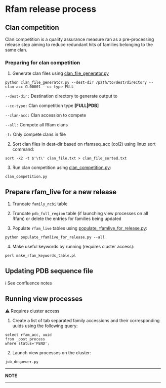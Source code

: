 # Rfam release process

## Clan competition

Clan competition is a quality assurance measure ran as a pre-processing release step aiming to reduce redundant hits of families belonging to the same clan. 

### Preparing for clan competition

1. Generate clan files using [clan_file_generator.py](https://github.com/Rfam/rfam-production/blob/release-14.4/scripts/release/clan_file_generator.py)

```
python clan_file_generator.py --dest-dir /path/to/dest/directory --clan-acc CL00001 --cc-type FULL
```
`--dest-dir:` Destination directory to generate output to

`--cc-type:` Clan competition type **[FULL|PDB]**

`--clan-acc:` Clan accession to compete

`--all:` Compete all Rfam clans

`-f:` Only compete clans in file

2. Sort clan files in dest-dir based on rfamseq_acc (col2) using linux sort command:

```
sort -k2 -t $'\t\' clan_file.txt > clan_file_sorted.txt
```

3. Run clan competition using [clan_competition.py](https://github.com/Rfam/rfam-production/blob/release-14.4/scripts/processing/clan_competition.py):

```
clan_competition.py 
```

## Prepare rfam_live for a new release
1. Truncate `family_ncbi` table

2. Truncate `pdb_full_region` table (if launching view processes on all Rfam) or delete the entries for families being updated
3. Populate `rfam_live` tables using [populate_rfamlive_for_release.py](https://github.com/Rfam/rfam-production/blob/release-14.4/scripts/release/populate_rfamlive_for_release.py):

```
python populate_rfamlive_for_release.py --all
```
4. Make useful keywords by running (requires cluster access):

```
perl make_rfam_keywords_table.pl
```

## Updating PDB sequence file

:information_source: See confluence notes

## Running view processes

:warning: Requires cluster access

1. Create a list of tab separated family accessions and their corresponding uuids using the following query:

```
select rfam_acc, uuid 
from _post_process 
where status='PEND';
```

2. Launch view processes on the cluster:

```
job_dequeuer.py 
```




---
**NOTE**

---


